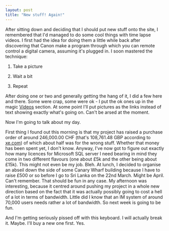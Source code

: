 ```yaml
---
layout: post
title: "New stuff! Again!"
---
```

After sitting down and deciding that I should put new stuff onto the site, I
remembered that I'd managed to do some cool things with time lapse videos. I
first had the idea for doing them a little while back after discovering that
Canon make a program through which you can remote control a digital camera,
assuming it's plugged in. I soon mastered the technique:

  1. Take a picture

  2. Wait a bit

  3. Repeat

After doing one or two and generally getting the hang of it, I did a few here
and there. Some were crap, some were ok - I put the ok ones up in the magic
[Videos][1] section. At some point I'll put pictures as the links instead of
text showing exactly what's going on. Can't be arsed at the moment.

Now I'm going to talk about my day.

First thing I found out this morning is that my project has raised a purchase
order of around 246,000.00 CHF (that's 108,761.48 GBP according to
[xe.com][2]) of which about half was for the wrong stuff. Whether that money
has been spent yet, I don't know. Anyway, I've now got to figure out exactly
how many licences for Microsoft SQL server I need bearing in mind they come in
two different flavours (one about £5k and the other being about £15k). This
might not even be my job. Bleh. At lunch, I decided to organise an abseil down
the side of some Canary Wharf building because I have to raise £500 or so
before I go to Sri Lanka on the 22nd March. Might be April. Can't remember.
That should be fun in any case. My afternoon was interesting, because it
centred around pushing my project in a whole new direction based on the fact
that it was actually possibly going to cost a hell of a lot in terms of
bandwidth. Little did I know that an IM system of around 70,000 users needs
rather a lot of bandwidth. So next week is going to be fun.

And I'm getting seriously pissed off with this keyboard. I will actually break
it. Maybe. I'll buy a new one first. Yes.

   [1]: http://www.growse.com/videos/

   [2]: http://www.xe.com

